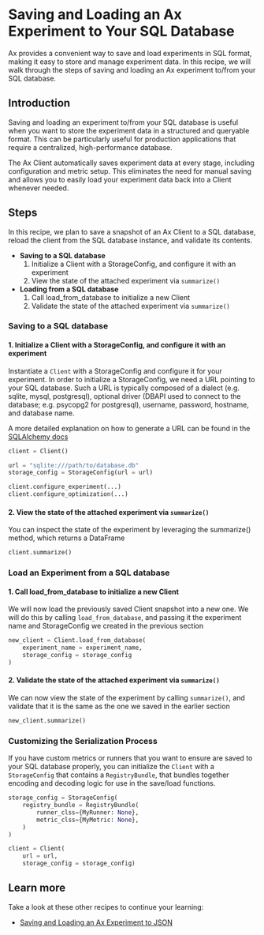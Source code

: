 # Saving and Loading an Ax Experiment to Your SQL Database

Ax provides a convenient way to save and load experiments in SQL format, making
it easy to store and manage experiment data. In this recipe, we will walk
through the steps of saving and loading an Ax experiment to/from your SQL
database.

## Introduction

Saving and loading an experiment to/from your SQL database is useful when you
want to store the experiment data in a structured and queryable format. This can
be particularly useful for production applications that require a centralized,
high-performance database.

The Ax Client automatically saves experiment data at every stage, including
configuration and metric setup. This eliminates the need for manual saving and
allows you to easily load your experiment data back into a Client whenever
needed.

## Steps

In this recipe, we plan to save a snapshot of an Ax Client to a SQL database,
reload the client from the SQL database instance, and validate its contents.

- **Saving to a SQL database**
  1. Initialize a Client with a StorageConfig, and configure it with an
     experiment
  2. View the state of the attached experiment via `summarize()`
- **Loading from a SQL database**
  1. Call load_from_database to initialize a new Client
  2. Validate the state of the attached experiment via `summarize()`

### Saving to a SQL database

#### 1. Initialize a Client with a StorageConfig, and configure it with an experiment

Instantiate a `Client` with a StorageConfig and configure it for your
experiment. In order to initialize a StorageConfig, we need a URL pointing to
your SQL database. Such a URL is typically composed of a dialect (e.g. sqlite,
mysql, postgresql), optional driver (DBAPI used to connect to the database; e.g.
psycopg2 for postgresql), username, password, hostname, and database name.

A more detailed explanation on how to generate a URL can be found in the
[SQLAlchemy docs](https://docs.sqlalchemy.org/en/13/core/engines.html?fbclid=IwZXh0bgNhZW0CMTEAAR2abpGB86CC2iA9ZgXltBODU-tHfP_cvlXay2opsGUI70GKv2I7q2UZPDY_aem_N5fQ7unkL8WLcsbaftrQuQ#database-urls)

```python
client = Client()

url = "sqlite:///path/to/database.db"
storage_config = StorageConfig(url = url)

client.configure_experiment(...)
client.configure_optimization(...)
```

#### 2. View the state of the attached experiment via `summarize()`

You can inspect the state of the experiment by leveraging the summarize()
method, which returns a DataFrame

```python
client.summarize()
```

### Load an Experiment from a SQL database

#### 1. Call load_from_database to initialize a new Client

We will now load the previously saved Client snapshot into a new one. We will do
this by calling `load_from_database`, and passing it the experiment name and
StorageConfig we created in the previous section

```python
new_client = Client.load_from_database(
    experiment_name = experiment_name,
    storage_config = storage_config
)
```

#### 2. Validate the state of the attached experiment via `summarize()`

We can now view the state of the experiment by calling `summarize()`, and
validate that it is the same as the one we saved in the earlier section

```python
new_client.summarize()
```

### Customizing the Serialization Process

If you have custom metrics or runners that you want to ensure are saved to your
SQL database properly, you can initialize the `Client` with a `StorageConfig`
that contains a `RegistryBundle`, that bundles together encoding and decoding
logic for use in the save/load functions.

```python
storage_config = StorageConfig(
    registry_bundle = RegistryBundle(
        runner_clss={MyRunner: None},
        metric_clss={MyMetric: None},
    )
)

client = Client(
    url = url,
    storage_config = storage_config)
```

## Learn more

Take a look at these other recipes to continue your learning:

- [Saving and Loading an Ax Experiment to JSON](../../recipes/experiment-to-json)
